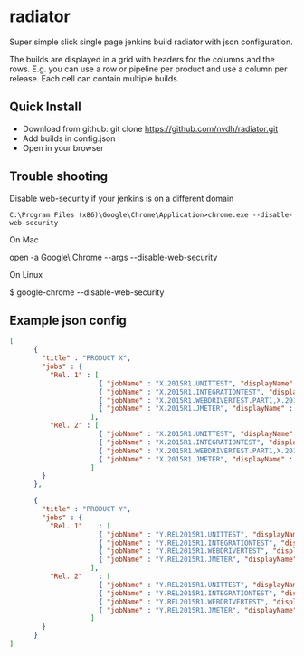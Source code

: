# radiator
Super simple slick single page jenkins build radiator with json configuration.

The builds are displayed in a grid with headers for the columns and the rows. E.g. you can use a row or pipeline per product and use a column per release. Each cell can contain multiple builds.

## Quick Install

- Download from github: git clone https://github.com/nvdh/radiator.git
- Add builds in config.json
- Open in your browser

## Trouble shooting

Disable web-security if your jenkins is on a different domain

    C:\Program Files (x86)\Google\Chrome\Application>chrome.exe --disable-web-security

On Mac

open -a Google\ Chrome --args --disable-web-security

On Linux

$ google-chrome --disable-web-security

## Example json config
```json
[
      {
        "title" : "PRODUCT X",
        "jobs" : {
          "Rel. 1" : [
                      { "jobName" : "X.2015R1.UNITTEST", "displayName" : "UNIT"},
                      { "jobName" : "X.2015R1.INTEGRATIONTEST", "displayName" : "INTEGRATION"},
                      { "jobName" : "X.2015R1.WEBDRIVERTEST.PART1,X.2015R1.WEBDRIVERTEST.PART2,X.2015R1.WEBDRIVERTEST.PART3,X.2015R1.WEBDRIVERTEST.PART4", "displayName" : "UI"},
                      { "jobName" : "X.2015R1.JMETER", "displayName" : "PERFORMANCE", "failCount" : "2", "skipCount" : "0"}
                    ],
          "Rel. 2" : [
                      { "jobName" : "X.2015R1.UNITTEST", "displayName" : "UNIT"},
                      { "jobName" : "X.2015R1.INTEGRATIONTEST", "displayName" : "INTEGRATION"},
                      { "jobName" : "X.2015R1.WEBDRIVERTEST.PART1,X.2015R1.WEBDRIVERTEST.PART2,X.2015R1.WEBDRIVERTEST.PART3,X.2015R1.WEBDRIVERTEST.PART4", "displayName" : "UI"},
                      { "jobName" : "X.2015R1.JMETER", "displayName" : "PERFORMANCE"}
                    ]
        }
      },

      {
        "title" : "PRODUCT Y",
        "jobs" : {
          "Rel. 1"    : [
                      { "jobName" : "Y.REL2015R1.UNITTEST", "displayName" : "UNIT"},
                      { "jobName" : "Y.REL2015R1.INTEGRATIONTEST", "displayName" : "INTEGRATION"},
                      { "jobName" : "Y.REL2015R1.WEBDRIVERTEST", "displayName" : "UI"},
                      { "jobName" : "Y.REL2015R1.JMETER", "displayName" : "PERFORMANCE"}
                    ],
          "Rel. 2"    : [
                      { "jobName" : "Y.REL2015R1.UNITTEST", "displayName" : "UNIT"},
                      { "jobName" : "Y.REL2015R1.INTEGRATIONTEST", "displayName" : "INTEGRATION"},
                      { "jobName" : "Y.REL2015R1.WEBDRIVERTEST", "displayName" : "UI"},
                      { "jobName" : "Y.REL2015R1.JMETER", "displayName" : "PERFORMANCE"}
                    ]
        }
      }
]
```
